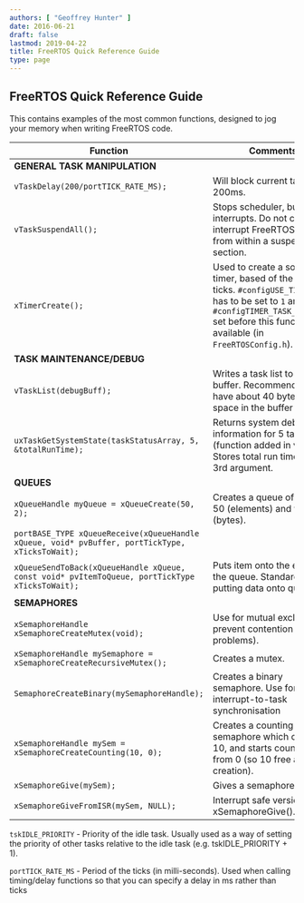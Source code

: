 ```yaml
---
authors: [ "Geoffrey Hunter" ]
date: 2016-06-21
draft: false
lastmod: 2019-04-22
title: FreeRTOS Quick Reference Guide
type: page
---
```


## FreeRTOS Quick Reference Guide

This contains examples of the most common functions, designed to jog your memory when writing FreeRTOS code.

<table>
  <thead>
    <tr>
      <th>Function</th>
      <th>Comments</th>
    </tr>
  </thead>
  <tbody>
    <tr>
      <td colspan="2"><b>GENERAL TASK MANIPULATION</b></td>
    </tr>
    <tr>
      <td><code>vTaskDelay(200/portTICK_RATE_MS);</code></td>
      <td>Will block current task for 200ms.</td>
    </tr>
    <tr>
      <td><code>vTaskSuspendAll();</code></td>
      <td>Stops scheduler, but not interrupts. Do not call non-interrupt FreeRTOS API from within a suspend section.</td>
    </tr>
    <tr>
      <td><code>xTimerCreate();</code></td>
      <td>Used to create a software timer, based of the system ticks. <code>#configUSE_TIMERS</code> has to be set to <code>1</code> and <code>#configTIMER_TASK_PRIORITY</code> set before this function is available (in <code>FreeRTOSConfig.h</code>).</td>
    </tr>
    <tr>
      <td colspan="2"><b>TASK MAINTENANCE/DEBUG</b></td>
    </tr>
    <tr>
      <td><code>vTaskList(debugBuff);</code></td>
      <td>Writes a task list to a debug buffer. Recommended to have about 40 bytes of space in the buffer per task.</td>
    </tr>
    <tr>
      <td><code>uxTaskGetSystemState(taskStatusArray, 5, &totalRunTime);</code></td>
      <td>Returns system debug information for 5 tasks (function added in v7.5.0). Stores total run time into 3rd argument.</td>
    </tr>
    <tr>
      <td colspan="2"><b>QUEUES</b></td>
    </tr>
    <tr>
      <td><code>xQueueHandle myQueue = xQueueCreate(50, 2);</code></td>
      <td>Creates a queue of length 50 (elements) and width 2 (bytes).</td>
    </tr>
    <tr>
      <td><code>portBASE_TYPE xQueueReceive(xQueueHandle xQueue, void* pvBuffer, portTickType, xTicksToWait);</code></td>
      <td></td>
    </tr>
    <tr>
      <td><code>xQueueSendToBack(xQueueHandle xQueue, const void* pvItemToQueue, portTickType xTicksToWait);</code></td>
      <td>Puts item onto the end of the queue. Standard way of putting data onto queue.</td>
    </tr>
    <tr>
      <td colspan="2"><b>SEMAPHORES</b></td>
    </tr>
    <tr>
      <td><code>xSemaphoreHandle xSemaphoreCreateMutex(void);</code></td>
      <td>Use for mutual exclusion (to prevent contention problems).</td>
    </tr>
    <tr>
      <td><code>xSemaphoreHandle mySemaphore = xSemaphoreCreateRecursiveMutex();</code></td>
      <td>Creates a mutex.</td>
    </tr>
    <tr>
      <td><code>SemaphoreCreateBinary(mySemaphoreHandle);</code></td>
      <td>Creates a binary semaphore. Use for interrupt-to-task synchronisation</td>
    </tr>
    <tr>
      <td><code>xSemaphoreHandle mySem = xSemaphoreCreateCounting(10, 0);</code></td>
      <td>Creates a counting semaphore which counts to 10, and starts counting from 0 (so 10 free at creation).</td>
    </tr>
    <tr>
      <td><code>xSemaphoreGive(mySem);</code></td>
      <td>Gives a semaphore.</td>
    </tr>
    <tr>
      <td><code>xSemaphoreGiveFromISR(mySem, NULL);</code></td>
      <td>Interrupt safe version of xSemaphoreGive().</td>
    </tr>
  </tbody>
</table>

`tskIDLE_PRIORITY` - Priority of the idle task. Usually used as a way of setting the priority of other tasks relative to the idle task (e.g. tskIDLE_PRIORITY + 1).

`portTICK_RATE_MS` -  Period of the ticks (in milli-seconds). Used when calling timing/delay functions so that you can specify a delay in ms rather than ticks

